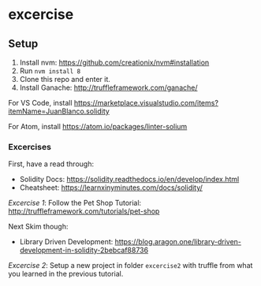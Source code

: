 # excercise

## Setup
1. Install nvm: https://github.com/creationix/nvm#installation
2. Run `nvm install 8`
3. Clone this repo and enter it.
4. Install Ganache: http://truffleframework.com/ganache/

For VS Code, install https://marketplace.visualstudio.com/items?itemName=JuanBlanco.solidity

For Atom, install https://atom.io/packages/linter-solium

### Excercises

First, have a read through:

* Solidity Docs: https://solidity.readthedocs.io/en/develop/index.html
* Cheatsheet: https://learnxinyminutes.com/docs/solidity/

_Excercise 1_: Follow the Pet Shop Tutorial: http://truffleframework.com/tutorials/pet-shop

Next Skim though:

* Library Driven Development: https://blog.aragon.one/library-driven-development-in-solidity-2bebcaf88736

_Excercise 2_: Setup a new project in folder `excercise2` with truffle from what you learned in the previous tutorial. 




